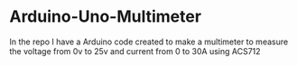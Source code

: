# Arduino-Uno-Multimeter
In the repo I have a Arduino code created to make a multimeter to measure the voltage from 0v to 25v and current from 0 to 30A using ACS712
